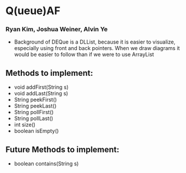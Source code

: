 # Q(ueue)AF
### Ryan Kim, Joshua Weiner, Alvin Ye 

* Background of DEQue is a DLList, because it is easier to visualize, especially using front and back pointers. When we draw diagrams it would be easier to follow than if we were to use ArrayList

## Methods to implement:
* void addFirst(String s)
* void addLast(String s)
* String peekFirst()
* String peekLast()
* String pollFirst()
* String pollLast()
* int size()
* boolean isEmpty()

## Future Methods to implement:
* boolean contains(String s)